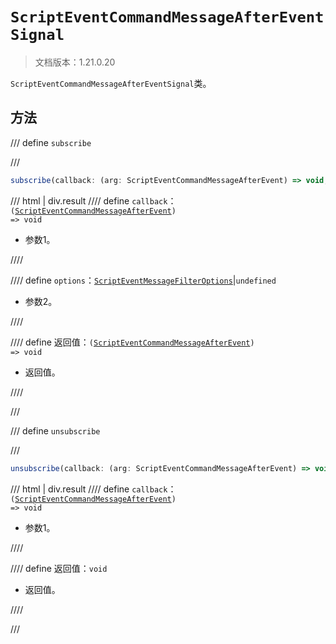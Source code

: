 # `ScriptEventCommandMessageAfterEventSignal`

> 文档版本：1.21.0.20

`ScriptEventCommandMessageAfterEventSignal`类。

## 方法

/// define
`subscribe`


///

```js
subscribe(callback: (arg: ScriptEventCommandMessageAfterEvent) => void, options?: ScriptEventMessageFilterOptions): (arg: ScriptEventCommandMessageAfterEvent) => void
```

/// html | div.result
//// define
`callback`：<code>(<a href="../scripteventcommandmessageafterevent/">ScriptEventCommandMessageAfterEvent</a>) =&gt; void</code>

- 参数1。


////

//// define
`options`：[`ScriptEventMessageFilterOptions`](../scripteventmessagefilteroptions.md)|`undefined`

- 参数2。


////

//// define
返回值：<code>(<a href="../scripteventcommandmessageafterevent/">ScriptEventCommandMessageAfterEvent</a>) =&gt; void</code>

- 返回值。


////

///


/// define
`unsubscribe`


///

```js
unsubscribe(callback: (arg: ScriptEventCommandMessageAfterEvent) => void): void
```

/// html | div.result
//// define
`callback`：<code>(<a href="../scripteventcommandmessageafterevent/">ScriptEventCommandMessageAfterEvent</a>) =&gt; void</code>

- 参数1。


////

//// define
返回值：`void`

- 返回值。


////

///

